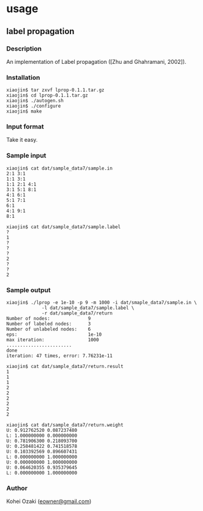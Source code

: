 usage
=====

## label propagation

### Description

An implementation of Label propagation ([Zhu and Ghahramani, 2002]).

### Installation

    xiaojin$ tar zxvf lprop-0.1.1.tar.gz
    xiaojin$ cd lprop-0.1.1.tar.gz
    xiaojin$ ./autogen.sh
    xiaojin$ ./configure
    xiaojin$ make

### Input format

Take it easy.

### Sample input

    xiaojin$ cat dat/sample_data7/sample.in
    2:1 3:1
    1:1 3:1
    1:1 2:1 4:1
    3:1 5:1 8:1
    4:1 6:1
    5:1 7:1
    6:1
    4:1 9:1
    8:1

    xiaojin$ cat dat/sample_data7/sample.label
    ?
    1
    ?
    ?
    ?
    2
    ?
    ?
    2

### Sample output

    xiaojin$ ./lprop -e 1e-10 -p 9 -m 1000 -i dat/smaple_data7/sample.in \
                 -l dat/sample_data7/sample.label \
                 -r dat/sample_data7/return
    Number of nodes:              9
    Number of labeled nodes:      3
    Number of unlabeled nodes:    6
    eps:                          1e-10
    max iteration:                1000
    ........................
    done
    iteration: 47 times, error: 7.76231e-11

    xiaojin$ cat dat/sample_data7/return.result
    1
    1
    1
    2
    2
    2
    2
    2
    2

    xiaojin$ cat dat/sample_data7/return.weight
    U: 0.912762520 0.087237480
    L: 1.000000000 0.000000000
    U: 0.781906300 0.218093700
    U: 0.258481422 0.741518578
    U: 0.103392569 0.896607431
    L: 0.000000000 1.000000000
    U: 0.000000000 1.000000000
    U: 0.064620355 0.935379645
    L: 0.000000000 1.000000000

### Author

Kohei Ozaki (eowner@gmail.com)
